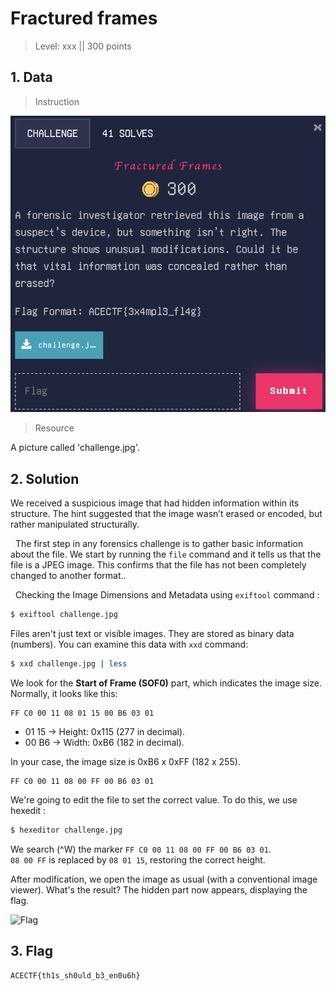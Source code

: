 # Fractured frames

> Level: xxx || 300 points


## 1. Data

> Instruction

![Instruction Challenge Fractured frames](challenge_Fractured_frames.png)

> Resource

A picture called 'challenge.jpg'.


## 2. Solution


We received a suspicious image that had hidden information within its structure. The hint suggested that the image wasn’t erased or encoded, but rather manipulated structurally.

&nbsp;
The first step in any forensics challenge is to gather basic information about the file. We start by running the `file` command and it tells us that the file is a JPEG image. This confirms that the file has not been completely changed to another format..

&nbsp;
Checking the Image Dimensions and Metadata using `exiftool` command :

```bash
$ exiftool challenge.jpg
```

Files aren't just text or visible images. They are stored as binary data (numbers). You can examine this data with `xxd` command:

```bash
$ xxd challenge.jpg | less
```

We look for the **Start of Frame (SOF0)** part, which indicates the image size. Normally, it looks like this:

```nginx
FF C0 00 11 08 01 15 00 B6 03 01
```
- 01 15 → Height: 0x115 (277 in decimal).
- 00 B6 → Width: 0xB6 (182 in decimal).

In your case, the image size is 0xB6 x 0xFF (182 x 255).

```nginx
FF C0 00 11 08 00 FF 00 B6 03 01
```

We're going to edit the file to set the correct value. To do this, we use hexedit :

```bash
$ hexeditor challenge.jpg
```

We search (^W) the marker `FF C0 00 11 08 00 FF 00 B6 03 01`.<br>
`08 00 FF` is replaced by `08 01 15`, restoring the correct height.


After modification, we open the image as usual (with a conventional image viewer). What's the result? The hidden part now appears, displaying the flag.


![Flag](https://github.com/user-attachments/assets/51f74ab2-df43-4ef3-bf53-6d63d241891c)

## 3. Flag

```plaintext
ACECTF{th1s_sh0uld_b3_en0u6h}
```